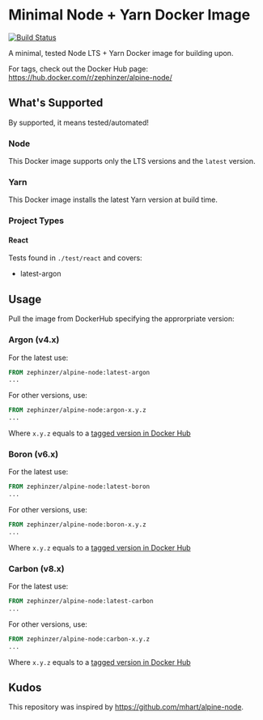 # Minimal Node + Yarn Docker Image
[![Build Status](https://travis-ci.org/zephinzer/docker-image-alpine-node.svg?branch=master)](https://travis-ci.org/zephinzer/docker-image-alpine-node)

A minimal, tested Node LTS + Yarn Docker image for building upon.

For tags, check out the Docker Hub page: https://hub.docker.com/r/zephinzer/alpine-node/

## What's Supported

By supported, it means tested/automated!

### Node
This Docker image supports only the LTS versions and the `latest` version.

### Yarn
This Docker image installs the latest Yarn version at build time.

### Project Types

#### React
Tests found in `./test/react` and covers:

- latest-argon

## Usage
Pull the image from DockerHub specifying the approrpriate version:

### Argon (v4.x)
For the latest use:

```dockerfile
FROM zephinzer/alpine-node:latest-argon
...
```

For other versions, use:

```dockerfile
FROM zephinzer/alpine-node:argon-x.y.z
...
```

Where `x.y.z` equals to a [tagged version in Docker Hub](https://hub.docker.com/r/zephinzer/alpine-node/tags/)

### Boron (v6.x)
For the latest use:

```dockerfile
FROM zephinzer/alpine-node:latest-boron
...
```

For other versions, use:

```dockerfile
FROM zephinzer/alpine-node:boron-x.y.z
...
```

Where `x.y.z` equals to a [tagged version in Docker Hub](https://hub.docker.com/r/zephinzer/alpine-node/tags/)

### Carbon (v8.x)
For the latest use:

```dockerfile
FROM zephinzer/alpine-node:latest-carbon
...
```

For other versions, use:

```dockerfile
FROM zephinzer/alpine-node:carbon-x.y.z
...
```

Where `x.y.z` equals to a [tagged version in Docker Hub](https://hub.docker.com/r/zephinzer/alpine-node/tags/)

## Kudos
This repository was inspired by https://github.com/mhart/alpine-node.
